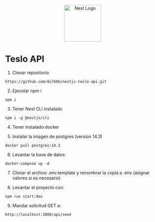 <p align="center">
  <a href="http://nestjs.com/" target="blank"><img src="https://nestjs.com/img/logo-small.svg" width="120" alt="Nest Logo" /></a>
</p>

# Teslo API

1. Clonar repositorio
```
https://github.com/dvl666/nestjs-teslo-api.git
```

2. Ejecutar npm i
```
npm i
```

3. Tener Nest CLI instalado
```
npm i -g @nestjs/cli
```

4. Tener instalado docker

5. Instalar la imagen de postgres (version 14.3)
```
docker pull postgres:14.3
```

6. Levantar la base de datos
```
docker-compose up -d
```

7. Clonar el archivo .env.template y renombrar la copia a .env (asignar valores si es necesario)

8. Levantar el proyecto con:
```
npm run start:dev
```

9. Mandar solicitud GET a:
```
http://localhost:3000/api/seed
```
